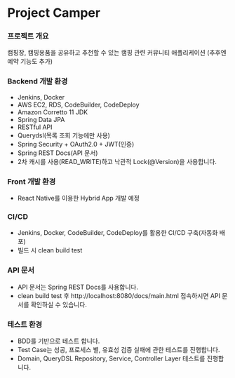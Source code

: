 # Project Camper

### 프로젝트 개요
캠핑장, 캠핑용품을 공유하고 추천할 수 있는 캠핑 관련 커뮤니티 애플리케이션
(추후엔 예약 기능도 추가)

### Backend 개발 환경
- Jenkins, Docker
- AWS EC2, RDS, CodeBuilder, CodeDeploy
- Amazon Corretto 11 JDK
- Spring Data JPA
- RESTful API
- Querydsl(목록 조회 기능에만 사용)
- Spring Security + OAuth2.0 + JWT(인증)
- Spring REST Docs(API 문서)
- 2차 캐시를 사용(READ_WRITE)하고 낙관적 Lock(@Version)을 사용합니다.

### Front 개발 환경
- React Native를 이용한 Hybrid App 개발 예정

### CI/CD
- Jenkins, Docker, CodeBuilder, CodeDeploy를 활용한 CI/CD 구축(자동화 배포)
- 빌드 시 clean build test

### API 문서
- API 문서는 Spring REST Docs를 사용합니다.
- clean build test 후 http://localhost:8080/docs/main.html 접속하시면 API 문서를 확인하실 수 있습니다.

### 테스트 환경
- BDD를 기반으로 테스트 합니다.
- Test Case는 성공, 프로세스 별, 유효성 검증 실패에 관한 테스트를 진행합니다.
- Domain, QueryDSL Repository, Service, Controller Layer 테스트를 진행합니다.

